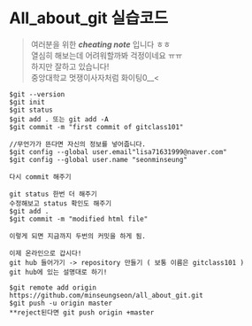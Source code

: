 # All_about_git 실습코드
> 여러분을 위한 ***cheating note*** 입니다 ㅎㅎ  
>열심히 해보는데 어려워할까봐 걱정이네요 ㅠㅠ  
>하지만 잘하고 있습니다!  
>중앙대학교 멋쟁이사자처럼 화이팅0__<



```
$git --version  
$git init  
$git status  
$git add . 또는 git add -A  
$git commit -m "first commit of gitclass101"  
  
//무언가가 뜬다면 자신의 정보를 넣어줍니다.   
$git config --global user.email"lisa71631999@naver.com"  
$git config --global user.name "seonminseung"  
  
다시 commit 해주기  
  
git status 한번 더 해주기  
수정해보고 status 확인도 해주기  
$git add .   
$git commit -m "modified html file"  
  
이렇게 되면 지금까지 두번의 커밋을 하게 됨.   
  
이제 온라인으로 갑시다!   
git hub 들어가기 -> repository 만들기 ( 보통 이름은 gitclass101 )   
git hub에 있는 설명대로 하기!  
  
$git remote add origin https://github.com/minseungseon/all_about_git.git  
$git push -u origin master   
**reject된다면 git push origin +master  
```
